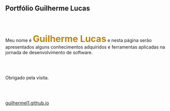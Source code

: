 
## Portfólio Guilherme Lucas
<br>
<br>

Meu nome é  <span style="color:darkgoldenrod;font-size:200%"><b>Guilherme Lucas</b></span>  e nesta página serão apresentados alguns conhecimentos adquiridos e ferramentas aplicadas na jornada de desenvolvimento de software.

<br>
<br>

Obrigado pela visita.

<br>
<br>


<p><a href="https://guilhermel1.github.io" target="_blank">guilhermel1.github.io</a></p>
